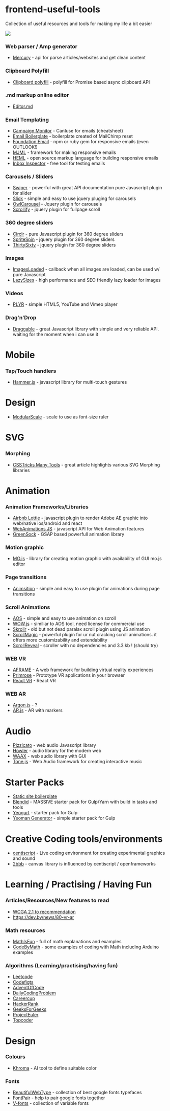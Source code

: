 # frontend-useful-tools
Collection of useful resources and tools for making my life a bit easier

![](https://images.unsplash.com/photo-1426927308491-6380b6a9936f?ixlib=rb-0.3.5&ixid=eyJhcHBfaWQiOjEyMDd9&s=0d4d1b55b64421c6e90fa43052abcc80&auto=format&fit=crop&w=800&q=80)

### Web parser / Amp generator
- [Mercury](https://mercury.postlight.com/) - api for parse articles/websites and get clean content 

### Clipboard Polyfill
- [Clipboard polyfill](https://github.com/lgarron/clipboard-polyfill) - polyfill for Promise based async clipboard API

### .md markup online editor
- [Editor.md](https://pandao.github.io/editor.md/en.html)

### Email Templating
- [Campaign Monitor](https://www.campaignmonitor.com/css/) - CanIuse for emails (cheatsheet)
- [Email Boilerplate](https://github.com/seanpowell/Email-Boilerplate/blob/master/email.html) - boilerplate created of MailChimp reset
- [Foundation Email](https://github.com/zurb/foundation-emails/) - npm or ruby gem for responsive emails (even OUTLOOK!)
- [MJML](https://mjml.io/) - framework for making responsive emails 
- [HEML](https://heml.io/) - open source markup language for building responsive emails
- [Inbox Inspector](http://www.inboxinspector.com/) - free tool for testing emails

### Carousels / Sliders
- [Swiper](http://idangero.us/swiper/) - powerful with great API documentation pure Javascript plugin for slider
- [Slick](http://kenwheeler.github.io/slick/) - simple and easy to use jquery pluging for carousels
- [OwlCarousel](https://owlcarousel2.github.io/OwlCarousel2/) - Jquery plugin for carousels
- [Scrollify](https://projects.lukehaas.me/scrollify) - jquery plugin for fullpage scroll 

### 360 degree sliders
- [Circlr](https://github.com/andrepolischuk/circlr) - pure Javascript plugin for 360 degree sliders
- [SpriteSpin](https://github.com/giniedp/spritespin) - jquery plugin for 360 degree sliders
- [ThirtySixty](https://github.com/creativeaura/threesixty-slider) - jquery plugin for 360 degree sliders

### Images
- [ImagesLoaded](https://imagesloaded.desandro.com) - callback when all images are loaded, can be used w/ pure Javascript
- [LazySizes](https://github.com/aFarkas/lazysizes) - high performance and SEO friendly lazy loader for images

### Videos
- [PLYR](https://plyr.io/) - simple HTML5, YouTube and Vimeo player

### Drag'n'Drop
- [Draggable](https://github.com/Shopify/draggable) – great Javascript library with simple and very reliable API. waiting for the moment when i can use it

# Mobile

### Tap/Touch handlers
- [Hammer.js](https://github.com/hammerjs/hammer.js/) - javascript library for multi-touch gestures 

# Design
- [ModularScale](http://www.modularscale.com/?16&px&1.5) - scale to use as font-size ruler

# SVG

### Morphing
- [CSSTricks Many Tools](https://css-tricks.com/many-tools-shape-morphing/) - great article highlights various SVG Morphing libraries 

# Animation

### Animation Frameworks/Libraries
 - [Airbnb Lottie](https://github.com/airbnb/lottie-web) - javascript plugin to render Adobe AE graphic into web/native ios/android and react 
 - [WebAnimations JS](http://web-animations.github.io) - javascript API for Web Animation features
 - [GreenSock](https://github.com/greensock/GreenSock-JS/) - GSAP based powerfull animation library

### Motion graphic
- [MO.js](http://mojs.io/) - library for creating motion graphic with availability of GUI mo.js editor

### Page transitions
- [Animsition](http://git.blivesta.com/animsition/) - simple and easy to use plugin for animations during page transitions

### Scroll Animations
- [AOS](https://github.com/michalsnik/aos) - simple and easy to use animation on scroll
- [WOW.js](https://mynameismatthieu.com/WOW/) - similiar to AOS tool, need license for commercial use
- [Skrollr](https://github.com/Prinzhorn/skrollr) - old but not dead paralax scroll plugin using JS animation
- [ScrollMagic](http://scrollmagic.io/) - powerful plugin for ur nut cracking scroll animations. it offers more customizability and extendability
- [ScrollReveal](https://github.com/jlmakes/scrollreveal) - scroller with no dependencies and 3.3 kb ! (should try)

### WEB VR
- [AFRAME](https://aframe.io/) - A web framework for building virtual reality experiences
- [Primrose](https://www.primrosevr.com/) - Prototype VR applications in your browser
- [React VR](https://facebook.github.io/react-vr/) - React VR

### WEB AR
- [Argon.js](https://www.argonjs.io/) - ? 
- [AR.js](https://github.com/jeromeetienne/ar.js) - AR with markers

# Audio 
- [Pizzicato](https://alemangui.github.io/pizzicato/) - web audio Javascript library
- [Howler](https://howlerjs.com/) - audio library for the modern web
- [WAAX](http://hoch.github.io/WAAX/) - web audio library with GUI
- [Tone.js](https://github.com/Tonejs/Tone.js/) -  Web Audio framework for creating interactive music

# Starter Packs 
- [Static site boilerplate](http://staticsiteboilerplate.com/)
- [Blendid](https://github.com/vigetlabs/blendid) - MASSIVE starter pack for Gulp/Yarn with build in tasks and tools
- [Yeogurt](https://github.com/larsonjj/generator-yeogurt) - starter pack for Gulp 
- [Yeoman Generator](https://github.com/yeoman/generator-webapp) - simple starter pack for Gulp

# Creative Coding tools/environments
- [centiscript](https://github.com/satcy/centiscript) - Live coding environment for creating experimental graphics and sound
- [2bbb](https://github.com/2bbb/bbb-canvas-js) - canvas library is influenced by centiscript / openframeworks

# Learning / Practising / Having Fun

### Articles/Resources/New features to read
- [WCGA 2.1 to recommendation](https://www.w3.org/WAI/standards-guidelines/wcag/new-in-21/)
- https://dev.by/news/80-vr-ar

### Math resources
- [MathIsFun](https://www.mathsisfun.com/) - full of math explanations and examples
- [CodeByMath](http://www.codebymath.com/index.php/welcome/lesson_menu) - some examples of coding with Math including Arduino examples

### Algorithms (Learning/practising/having fun) 
- [Leetcode](https://leetcode.com/)
- [Codefigts](https://codefights.com/)
- [AdventOfCode](https://adventofcode.com/)
- [DailyCodingProblem](https://www.dailycodingproblem.com/)
- [Careercup](https://www.careercup.com/)
- [HackerRank](https://www.hackerrank.com/)
- [GeeksForGeeks](https://www.geeksforgeeks.org/)
- [ProjectEuler](https://projecteuler.net/)
- [Topcoder](https://www.topcoder.com/)


# Design

### Colours
- [Khroma](http://khroma.co/) - AI tool to define suitable color

### Fonts
- [BeautifulWebType](https://beautifulwebtype.com/) - collection of best google fonts typefaces
- [FontPair](https://fontpair.co/) - help to pair google fonts together
- [V-fonts](https://v-fonts.com/) - collection of variable fonts
